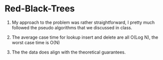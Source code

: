 # Red-Black-Trees

1. My approach to the problem was rather straightforward, I pretty much followed the pseudo algorithms that we discussed in class. 

2.  The average case time for lookup insert and delete are all O(Log N), the worst case time is O(N)

3. The the data does align with the theoretical guarantees.